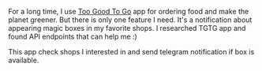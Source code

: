 For a long time, I use [Too Good To Go](https://github.com/too-good-to-go) app for ordering food and make the planet greener.
But there is only one feature I need. It's a notification about appearing magic boxes in my favorite shops.
I researched TGTG app and found API endpoints that can help me :)

This app check shops I interested in and send telegram notification if box is available.